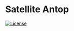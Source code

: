 # Satellite Antop
[![License](https://img.shields.io/badge/License-MIT-blue.svg)](https://github.com/gstfrenkel/satellite-antop/blob/HEAD/LICENSE)
